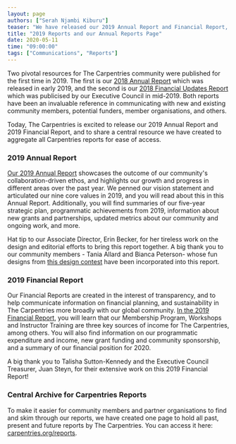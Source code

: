 ```yaml
---
layout: page
authors: ["Serah Njambi Kiburu"]
teaser: "We have released our 2019 Annual Report and Financial Report, and set up a standalone page for all Carpentries reports"
title: "2019 Reports and our Annual Reports Page"
date: 2020-05-11
time: "09:00:00"
tags: ["Communications", "Reports"]
---
```


Two pivotal resources for The Carpentries community were published for the first time in 2019. The first is our [2018 Annual Report](https://carpentries.org/files/reports/TheCarpentries2018AnnualReport.pdf) which was released in early 2019, and the second is our [2018 Financial Updates Report](https://carpentries.org/blog/2019/05/carpentries-financial-updates/) which was publicised by our Executive Council in mid-2019. Both reports have been an invaluable reference in communicating with new and existing community members, potential funders, member organisations, and others. 

Today, The Carpentries is excited to release our 2019 Annual Report and 2019 Financial Report, and to share a central resource we have created to aggregate all Carpentries reports for ease of access. 

### 2019 Annual Report

[Our 2019 Annual Report](/files/reports/TheCarpentries2019AnnualReport.pdf) showcases the outcome of our community's collaboration-driven ethos, and highlights our growth and progress in different areas over the past year. We penned our vision statement  and articulated our nine core values in 2019, and you will read about this in this Annual Report. Additionally, you will find summaries of our five-year strategic plan, programmatic achievements from 2019, information about new grants and partnerships, updated metrics about our community and ongoing work, and more. 

Hat tip to our Associate Director, Erin Becker, for her tireless work on the design and editorial efforts to bring this report together. A big thank you to our community members - Tania Allard and Bianca Peterson- whose fun designs from [this design contest](https://github.com/carpentries/conversations/issues/22) have been incorporated into this report.


### 2019 Financial Report

Our Financial Reports are created in the interest of transparency, and to help communicate information on financial planning, and sustainability in The Carpentries more broadly with our global community. [In the 2019 Financial Report](/files/reports/2019FinancialReport.pdf), you will learn that our Membership Program, Workshops and Instructor Training are three key sources of income for The Carpentries, among others. You will also find information on our programmatic expenditure and income, new grant funding and community sponsorship, and a summary of our financial position for 2020.

A big thank you to Talisha Sutton-Kennedy and the Executive Council Treasurer, Juan Steyn, for their extensive work on this 2019 Financial Report!

### Central Archive for Carpentries Reports

To make it easier for community members and partner organisations to find and skim through our reports, we have created one page to hold all past, present and future reports by The Carpentries. You can access it here: [carpentries.org/reports]({{site.url}}/reports/). 
